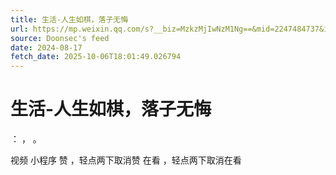```yaml
---
title: 生活-人生如棋，落子无悔
url: https://mp.weixin.qq.com/s?__biz=MzkzMjIwNzM1Ng==&mid=2247484737&idx=1&sn=b29dc1f7bfa0edc31ecddd97b5188b9f
source: Doonsec's feed
date: 2024-08-17
fetch_date: 2025-10-06T18:01:49.026794
---
```


# 生活-人生如棋，落子无悔

：
，
。

视频
小程序
赞
，轻点两下取消赞
在看
，轻点两下取消在看
